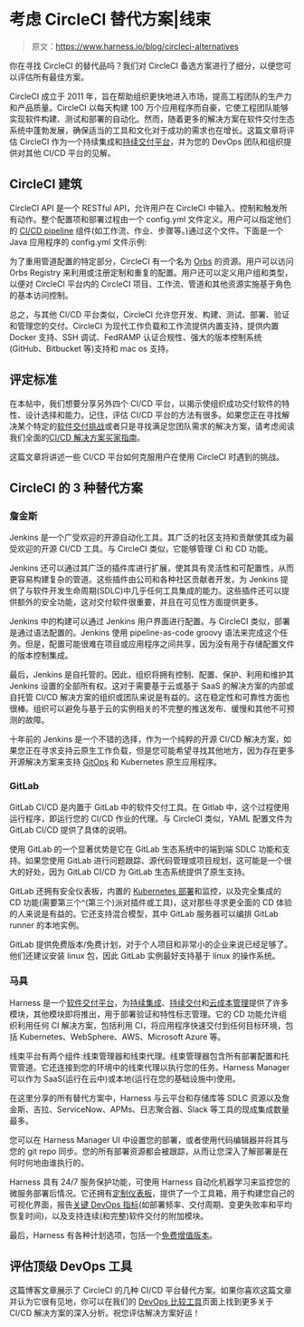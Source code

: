 # 考虑 CircleCI 替代方案|线束

> 原文：<https://www.harness.io/blog/circleci-alternatives>

你在寻找 CircleCI 的替代品吗？我们对 CircleCI 备选方案进行了细分，以便您可以评估所有最佳方案。

CircleCI 成立于 2011 年，旨在帮助组织更快地进入市场，提高工程团队的生产力和产品质量。CircleCI 以每天构建 100 万个应用程序而自豪，它使工程团队能够实现软件构建、测试和部署的自动化。然而，随着更多的解决方案在软件交付生态系统中蓬勃发展，确保适当的工具和文化对于成功的需求也在增长。这篇文章将评估 CircleCI 作为一个持续集成和[持续交付平台](https://harness.io/platform/continuous-delivery/)，并为您的 DevOps 团队和组织提供对其他 CI/CD 平台的见解。

## CircleCI 建筑

CircleCI API 是一个 RESTful API，允许用户在 CircleCI 中输入、控制和触发所有动作。整个配置项和部署过程由一个 config.yml 文件定义。用户可以指定他们的 [CI/CD pipeline](https://harness.io/blog/ci-cd-pipeline//) 组件(如工作流、作业、步骤等。)通过这个文件。下面是一个 Java 应用程序的 config.yml 文件示例:

为了重用管道配置的特定部分，CircleCI 有一个名为 [Orbs](https://circleci.com/docs/2.0/using-orbs/) 的资源。用户可以访问 Orbs Registry 来利用或注册定制和重复的配置。用户还可以定义用户组和类型，以便对 CircleCI 平台内的 CircleCI 项目、工作流、管道和其他资源实施基于角色的基本访问控制。

总之，与其他 CI/CD 平台类似，CircleCI 允许您开发、构建、测试、部署、验证和管理您的交付。CircleCI 为现代工作负载和工作流提供内置支持，提供内置 Docker 支持、SSH 调试、FedRAMP 认证合规性、强大的版本控制系统(GitHub、Bitbucket 等)支持和 mac os 支持。

## 评定标准

在本帖中，我们想要分享另外四个 CI/CD 平台，以揭示使组织成功交付软件的特性、设计选择和能力。记住，评估 CI/CD 平台的方法有很多。如果您正在寻找解决某个特定的[软件交付挑战](https://harness.io/blog/ci-cd-challenges/)或者只是寻找满足您团队需求的解决方案，请考虑阅读我们全面的[CI/CD 解决方案买家指南](https://harness.io/buyers-guide-for-ci-cd-ebook/)。

这篇文章将讲述一些 CI/CD 平台如何克服用户在使用 CircleCI 时遇到的挑战。

## CircleCI 的 3 种替代方案

### 詹金斯

Jenkins 是一个广受欢迎的开源自动化工具。其广泛的社区支持和贡献使其成为最受欢迎的开源 CI/CD 工具。与 CircleCI 类似，它能够管理 CI 和 CD 功能。

Jenkins 还可以通过其广泛的插件库进行扩展，使其具有灵活性和可配置性，从而更容易构建复杂的管道。这些插件由公司和各种社区贡献者开发，为 Jenkins 提供了与软件开发生命周期(SDLC)中几乎任何工具集成的能力。这些插件还可以提供额外的安全功能，这对交付软件很重要，并且在可见性方面提供更多。

Jenkins 中的构建可以通过 Jenkins 用户界面进行配置。与 CircleCI 类似，部署是通过语法配置的。Jenkins 使用 pipeline-as-code groovy 语法来完成这个任务。但是，配置可能很难在项目或应用程序之间共享，因为没有用于存储配置文件的版本控制集成。

最后，Jenkins 是自托管的。因此，组织将拥有控制、配置、保护、利用和维护其 Jenkins 设置的全部所有权。这对于需要基于云或基于 SaaS 的解决方案的内部或自托管 CI/CD 解决方案的组织或团队来说是有益的。这在稳定性和可靠性方面也很棒。组织可以避免与基于云的实例相关的不完整的推送发布、缓慢和其他不可预测的故障。

十年前的 Jenkins 是一个不错的选择，作为一个纯粹的开源 CI/CD 解决方案，如果您正在寻求支持云原生工作负载，但是您可能希望寻找其他地方，因为存在更多开源解决方案来支持 [GitOps](https://harness.io/blog/what-is-gitops/) 和 Kubernetes 原生应用程序。

### GitLab

GitLab CI/CD 是内置于 GitLab 中的软件交付工具。在 Gitlab 中，这个过程使用运行程序，即运行您的 CI/CD 作业的代理。与 CircleCI 类似，YAML 配置文件为 GitLab CI/CD 提供了具体的说明。

使用 GitLab 的一个显著优势是它在 GitLab 生态系统中的端到端 SDLC 功能和支持。如果您使用 GitLab 进行问题跟踪、源代码管理或项目规划，这可能是一个很大的好处，因为 GitLab CI/CD 为 GitLab 生态系统提供了原生支持。

GitLab 还拥有安全仪表板，内置的 [Kubernetes 部署](https://harness.io/kubernetes/)和监控，以及完全集成的 CD 功能(需要第三个^(第三个)派对插件或工具)，这对那些寻求更全面的 CD 体验的人来说是有益的。它还支持混合模型，其中 GitLab 服务器可以编排 GitLab runner 的本地实例。

GitLab 提供免费版本/免费计划，对于个人项目和非常小的企业来说已经足够了。他们还建议安装 linux 包，因此 GitLab 实例最好支持基于 linux 的操作系统。

### 马具

Harness 是一个[软件交付平台](https://harness.io/platform/)，为[持续集成](https://harness.io/platform/continuous-integration/)、[持续交付](https://harness.io/platform/continuous-delivery/)和[云成本管理](https://harness.io/platform/cloud-cost-management/)提供了许多模块，其他模块即将推出，用于部署验证和特性标志管理。它的 CD 功能允许组织利用任何 CI 解决方案，包括利用 CI，将应用程序快速交付到任何目标环境，包括 Kubernetes、WebSphere、AWS、Microsoft Azure 等。

线束平台有两个组件:线束管理器和线束代理。线束管理器包含所有部署配置和托管管道。它还连接到您的环境中的线束代理以执行您的任务。Harness Manager 可以作为 SaaS(运行在云中)或本地(运行在您的基础设施中)使用。

在这里分享的所有替代方案中，Harness 与云平台和存储库等 SDLC 资源以及詹金斯、吉拉、ServiceNow、APMs、日志聚合器、Slack 等工具的现成集成数量最多。

您可以在 Harness Manager UI 中设置您的部署，或者使用代码编辑器并将其与您的 git repo 同步。您的所有部署资源都会被跟踪，从而让您深入了解部署是在何时何地由谁执行的。

Harness 具有 24/7 服务保护功能，可使用 Harness 自动化机器学习来监控您的微服务部署后情况。它还拥有[定制仪表板](https://developer.harness.io/docs/first-gen/firstgen-platform/fg-monitoring/custom-dashboards/)，提供了一个工具箱，用于构建您自己的可视化界面，报告[关键 DevOps 指标](https://harness.io/blog/dora-metrics/)(如部署频率、交付周期、变更失败率和平均恢复时间)，以及支持连续(和完整)软件交付的附加模块。

最后，Harness 有各种计划选项，包括一个[免费增值版本](https://harness.io/)。

## 评估顶级 DevOps 工具

这篇博客文章展示了 CircleCI 的几种 CI/CD 平台替代方案。如果你喜欢这篇文章并认为它很有见地，你可以在我们的 [DevOps 比较工具](https://harness.io/devops-tools/)页面上找到更多关于 CI/CD 解决方案的深入分析。祝您评估解决方案好运！
